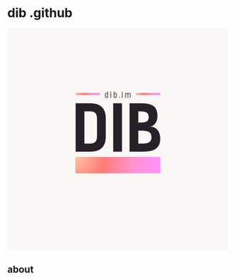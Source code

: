 # dib .github

<div style="align: center;">
<a href="dib.im">
  <img src="./assets/Dib logo - 10.jpg" style="alignSelf: center;"/>
</a>
  </div>

## about
